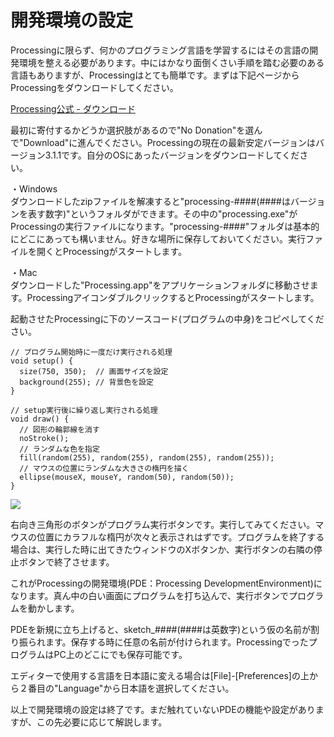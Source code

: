 # 開発環境の設定

Processingに限らず、何かのプログラミング言語を学習するにはその言語の開発環境を整える必要があります。中にはかなり面倒くさい手順を踏む必要のある言語もありますが、Processingはとても簡単です。まずは下記ページからProcessingをダウンロードしてください。

[Processing公式 - ダウンロード](https://www.processing.org/download/)

最初に寄付するかどうか選択肢があるので"No Donation"を選んで"Download"に進んでください。Processingの現在の最新安定バージョンはバージョン3.1.1です。自分のOSにあったバージョンをダウンロードしてください。

・Windows<br/>
ダウンロードしたzipファイルを解凍すると"processing-####(####はバージョンを表す数字)"というフォルダができます。その中の"processing.exe"がProcessingの実行ファイルになります。"processing-####"フォルダは基本的にどこにあっても構いません。好きな場所に保存しておいてください。実行ファイルを開くとProcessingがスタートします。

・Mac<br/>
ダウンロードした"Processing.app"をアプリケーションフォルダに移動させます。ProcessingアイコンダブルクリックするとProcessingがスタートします。

起動させたProcessingに下のソースコード(プログラムの中身)をコピペしてください。

```processing
// プログラム開始時に一度だけ実行される処理
void setup() {
  size(750, 350);  // 画面サイズを設定
  background(255); // 背景色を設定
}

// setup実行後に繰り返し実行される処理
void draw() {
  // 図形の輪郭線を消す
  noStroke();
  // ランダムな色を指定
  fill(random(255), random(255), random(255), random(255));
  // マウスの位置にランダムな大きさの楕円を描く
  ellipse(mouseX, mouseY, random(50), random(50));
}
```

![](/images/Chapter0/editor.png)

右向き三角形のボタンがプログラム実行ボタンです。実行してみてください。マウスの位置にカラフルな楕円が次々と表示されはずです。プログラムを終了する場合は、実行した時に出てきたウィンドウのXボタンか、実行ボタンの右隣の停止ボタンで終了させます。

これがProcessingの開発環境(PDE：Processing DevelopmentEnvironment)になります。真ん中の白い画面にプログラムを打ち込んで、実行ボタンでプログラムを動かします。

PDEを新規に立ち上げると、sketch_####(####は英数字)という仮の名前が割り振られます。保存する時に任意の名前が付けられます。ProcessingでったプログラムはPC上のどこにでも保存可能です。

エディターで使用する言語を日本語に変える場合は[File]-[Preferences]の上から２番目の"Language"から日本語を選択してください。

以上で開発環境の設定は終了です。まだ触れていないPDEの機能や設定がありますが、この先必要に応じて解説します。

